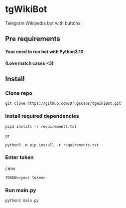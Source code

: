 # tgWikiBot

Telegram Wikipedia bot with buttons

## Pre requirements

#### Your need to run bot with Python3.10

#### (Love match cases <3)

## Install

### Clone repo  

```
git clone https://github.com/Drugsosos/tgWikiBot.git
```

### Install required dependencies

```
pip3 install -r requirements.txt
```

or

```
python3 -m pip install -r requirements.txt
```

### Enter token

/.env

```
TOKEN=<your token>
```

### Run main.py

```
python3 main.py
```
